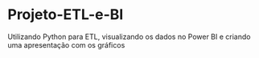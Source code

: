 # Projeto-ETL-e-BI
Utilizando Python para ETL, visualizando os dados no Power BI e criando uma apresentação com os gráficos
